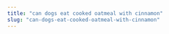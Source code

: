 ```yaml
---
title: "can dogs eat cooked oatmeal with cinnamon"
slug: "can-dogs-eat-cooked-oatmeal-with-cinnamon"
---
```


